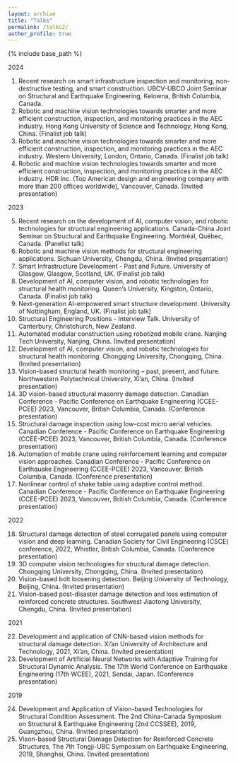 ```yaml
---
layout: archive
title: "Talks"
permalink: /talks2/
author_profile: true
---
```


{% include base_path %}


2024
1.	Recent research on smart infrastructure inspection and monitoring, non-destructive testing, and smart construction. UBCV-UBCO Joint Seminar on Structural and Earthquake Engineering, Kelowna, British Columbia, Canada.
2.	Robotic and machine vision technologies towards smarter and more efficient construction, inspection, and monitoring practices in the AEC industry. Hong Kong University of Science and Technology, Hong Kong, China. (Finalist job talk)
3.	Robotic and machine vision technologies towards smarter and more efficient construction, inspection, and monitoring practices in the AEC industry. Western University, London, Ontario, Canada. (Finalist job talk)
4.	Robotic and machine vision technologies towards smarter and more efficient construction, inspection, and monitoring practices in the AEC industry. HDR Inc. (Top American design and engineering company with more than 200 offices worldwide), Vancouver, Canada. (Invited presentation)

2023

5.	Recent research on the development of AI, computer vision, and robotic technologies for structural engineering applications. Canada-China Joint Seminar on Structural and Earthquake Engineering. Montréal, Québec, Canada. (Panelist talk)
6.	Robotic and machine vision methods for structural engineering applications. Sichuan University, Chengdu, China. (Invited presentation)
7.	Smart Infrastructure Development - Past and Future. University of Glasgow, Glasgow, Scotland, UK. (Finalist job talk)
8.	Development of AI, computer vision, and robotic technologies for structural health monitoring. Queen’s University, Kingston, Ontario, Canada. (Finalist job talk)
9.	Next-generation AI-empowered smart structure development. University of Nottingham, England, UK. (Finalist job talk)
10.	Structural Engineering Positions - Interview Talk. University of Canterbury, Christchurch, New Zealand.
11.	Automated modular construction using robotized mobile crane. Nanjing Tech University, Nanjing, China. (Invited presentation)
12.	Development of AI, computer vision, and robotic technologies for structural health monitoring. Chongqing University, Chongqing, China. (Invited presentation)
13.	Vision-based structural health monitoring – past, present, and future. Northwestern Polytechnical University, Xi’an, China. (Invited presentation)
14.	3D vision-based structural masonry damage detection. Canadian Conference - Pacific Conference on Earthquake Engineering (CCEE-PCEE) 2023, Vancouver, British Columbia, Canada. (Conference presentation)
15.	Structural damage inspection using low-cost micro aerial vehicles. Canadian Conference - Pacific Conference on Earthquake Engineering (CCEE-PCEE) 2023, Vancouver, British Columbia, Canada. (Conference presentation)
16.	Automation of mobile crane using reinforcement learning and computer vision approaches. Canadian Conference - Pacific Conference on Earthquake Engineering (CCEE-PCEE) 2023, Vancouver, British Columbia, Canada. (Conference presentation)
17.	Nonlinear control of shake table using adaptive control method. Canadian Conference - Pacific Conference on Earthquake Engineering (CCEE-PCEE) 2023, Vancouver, British Columbia, Canada. (Conference presentation)

2022

18.	Structural damage detection of steel corrugated panels using computer vision and deep learning. Canadian Society for Civil Engineering (CSCE) conference, 2022, Whistler, British Columbia, Canada. (Conference presentation)
19.	3D computer vision technologies for structural damage detection. Chongqing University, Chongqing, China. (Invited presentation)
20.	Vision-based bolt loosening detection. Beijing University of Technology, Beijing, China. (Invited presentation)
21.	Vision-based post-disaster damage detection and loss estimation of reinforced concrete structures. Southwest Jiaotong University, Chengdu, China. (Invited presentation)

2021

22.	Development and application of CNN-based vision methods for structural damage detection. Xi’an University of Architecture and Technology, 2021, Xi’an, China. (Invited presentation)
23.	Development of Artificial Neural Networks with Adaptive Training for Structural Dynamic Analysis. The 17th World Conference on Earthquake Engineering (17th WCEE), 2021, Sendai, Japan. (Conference presentation)

2019

24.	Development and Application of Vision-based Technologies for Structural Condition Assessment. The 2nd China-Canada Symposium on Structural & Earthquake Engineering (2nd CCSSEE), 2019, Guangzhou, China. (Invited presentation)
25.	Vison-based Structural Damage Detection for Reinforced Concrete Structures, The 7th Tongji-UBC Symposium on Earthquake Engineering, 2019, Shanghai, China. (Invited presentation)



